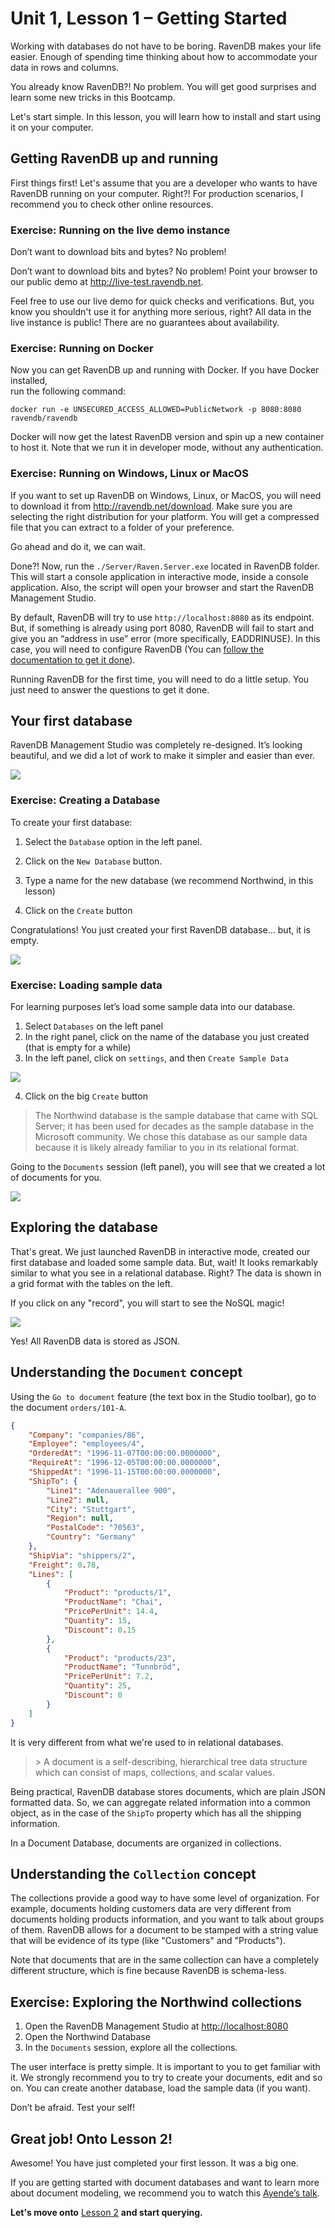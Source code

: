 Unit 1, Lesson 1 – Getting Started
==================================

Working with databases do not have to be boring. RavenDB makes your life easier. 
Enough of spending time thinking about how to accommodate your data in rows and 
columns. 


You already know RavenDB?! No problem. You will get good surprises and learn some 
new tricks in this Bootcamp.

Let's start simple. In this lesson, you will learn how to install and start using 
it on your computer.

Getting RavenDB up and running
------------------------------

First things first! Let's assume that you are a developer who wants to have RavenDB 
running on your computer. Right?! For production scenarios, I recommend you to check
other online resources.

### Exercise: Running on the live demo instance

Don’t want to download bits and bytes? No problem!

Don’t want to download bits and bytes? No problem! Point your browser to our public 
demo at <http://live-test.ravendb.net>.

Feel free to use our live demo for quick checks and verifications. But, you know you 
shouldn't use it for anything more serious, right? All data in the live instance is 
public! There are no guarantees about availability.

### Exercise: Running on Docker


Now you can get RavenDB up and running with Docker. If you have Docker installed,  
run the following command:

~~~~~~~~~~~~~~~~~~~~~~~~~~~~~~~~~~~~~~~~~~~~~~~~~~~~~~~~~~~~~~~~~~~~~~~~~~~~~~~~
docker run -e UNSECURED_ACCESS_ALLOWED=PublicNetwork -p 8080:8080 ravendb/ravendb
~~~~~~~~~~~~~~~~~~~~~~~~~~~~~~~~~~~~~~~~~~~~~~~~~~~~~~~~~~~~~~~~~~~~~~~~~~~~~~~~

Docker will now get the latest RavenDB version and spin up a new container to
host it. Note that we run it in developer mode, without any authentication.

### Exercise: Running on Windows, Linux or MacOS


If you want to set up RavenDB on Windows, Linux, or MacOS, you will need to download 
it from  <http://ravendb.net/download>. Make sure you are selecting the right 
distribution for your platform. You will get a compressed file that you can extract to 
a folder of your preference.

Go ahead and do it, we can wait.

Done?! Now, run the `./Server/Raven.Server.exe` located in RavenDB folder. This will start 
a console application in interactive mode, inside a console application. Also, the script
 will open your browser and start the RavenDB Management Studio.

By default, RavenDB will try to use `http://localhost:8080` as its endpoint.
But, if something is already using port 8080, RavenDB will fail to start and
give you an “address in use” error (more specifically, EADDRINUSE). In this
case, you will need to configure RavenDB (You can [follow the documentation to
get it
done](https://ravendb.net/docs/article-page/4.0/csharp/server/configuration/configuration-options)).

Running RavenDB for the first time, you will need to do a little setup. You just
need to answer the questions to get it done.

Your first database
-------------------

RavenDB Management Studio was completely re-designed. It’s looking beautiful,
and we did a lot of work to make it simpler and easier than ever.

![](media/d1ff71a639f63e04488b56706a91f423.png)

### Exercise: Creating a Database

To create your first database:

1.  Select the `Database` option in the left panel.

2.  Click on the `New Database` button.

3.  Type a name for the new database (we recommend Northwind, in this lesson)

4.  Click on the `Create` button

Congratulations! You just created your first RavenDB database... but, it is
empty.

![](media/3f7ec9fbf9d626ebbe905e7a589e81ed.png)

### Exercise: Loading sample data

For learning purposes let’s load some sample data into our database.

1.  Select `Databases` on the left panel
2.  In the right panel, click on the name of the database you just created (that
   is empty for a while)
3.  In the left panel, click on `settings`, and then `Create Sample Data`

![](media/26de5d4d9b2cf6a0f8867677aa776b45.png)

4.  Click on the big `Create` button

> The Northwind database is the sample database that came with SQL Server;
it has been used for decades as the sample database in the Microsoft
community. We chose this database as our sample data because it is likely
already familiar to you in its relational format.

Going to the `Documents` session (left panel), you will see that we created a
lot of documents for you.

![](media/3f24692d124b788b08cb11e49d8fb66f.png)

Exploring the database
----------------------

That's great. We just launched RavenDB in interactive mode, created our first
database and loaded some sample data. But, wait! It looks remarkably similar to
what you see in a relational database. Right? The data is shown in a grid format
with the tables on the left.

If you click on any "record", you will start to see the NoSQL magic!

![](media/4bcc55018cd05b354a0d98c3ce7bcfb7.png)

Yes! All RavenDB data is stored as JSON.

Understanding the `Document` concept
------------------------------------

Using the `Go to document` feature (the text box in the Studio toolbar), go to
the document `orders/101-A`.

```json
{
    "Company": "companies/86",
    "Employee": "employees/4",
    "OrderedAt": "1996-11-07T00:00:00.0000000",
    "RequireAt": "1996-12-05T00:00:00.0000000",
    "ShippedAt": "1996-11-15T00:00:00.0000000",
    "ShipTo": {
        "Line1": "Adenauerallee 900",
        "Line2": null,
        "City": "Stuttgart",
        "Region": null,
        "PostalCode": "70563",
        "Country": "Germany"
    },
    "ShipVia": "shippers/2",
    "Freight": 0.78,
    "Lines": [
        {
            "Product": "products/1",
            "ProductName": "Chai",
            "PricePerUnit": 14.4,
            "Quantity": 15,
            "Discount": 0.15
        },
        {
            "Product": "products/23",
            "ProductName": "Tunnbröd",
            "PricePerUnit": 7.2,
            "Quantity": 25,
            "Discount": 0
        }
    ]
}
```

It is very different from what we're used to in relational databases.

>   \> A document is a self-describing, hierarchical tree data structure which
>   can consist of maps, collections, and scalar values.

Being practical, RavenDB database stores documents, which are plain JSON
formatted data. So, we can aggregate related information into a common object,
as in the case of the `ShipTo` property which has all the shipping information.

In a Document Database, documents are organized in collections.

Understanding the `Collection` concept
--------------------------------------

The collections provide a good way to have some level of organization. For
example, documents holding customers data are very different from documents
holding products information, and you want to talk about groups of them. RavenDB
allows for a document to be stamped with a string value that will be evidence of
its type (like "Customers" and "Products").

Note that documents that are in the same collection can have a completely
different structure, which is fine because RavenDB is schema-less.

Exercise: Exploring the Northwind collections
---------------------------------------------

1.  Open the RavenDB Management Studio at <http://localhost:8080>
2.  Open the Northwind Database
3.  In the `Documents` session, explore all the collections.

The user interface is pretty simple. It is important to you to get familiar with
it. We strongly recommend you to try to create your documents, edit and so on.
You can create another database, load the sample data (if you want).

Don’t be afraid. Test your self!

Great job! Onto Lesson 2!   
-------------------------

Awesome! You have just completed your first lesson. It was a big one. 

If you are getting started with document databases and want to learn more about
document modeling, we recommend you to watch this [Ayende’s
talk](https://www.youtube.com/watch?v=FY0BiZaJwL4).


**Let's move onto** [Lesson 2](../lesson2/README.md) **and start querying.**

